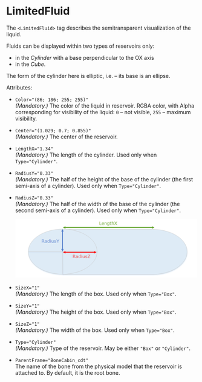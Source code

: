 # LimitedFluid

The `<LimitedFluid>` tag describes the semitransparent visualization of the liquid.

Fluids can be displayed within two types of reservoirs only: 

-   in the *Cylinder* with a base perpendicular to the OX axis
-   in the *Cube*. 

The form of the cylinder here is elliptic, i.e. – its base is an ellipse.


Attributes:

-   `Color="(86; 186; 255; 255)"`  
    *(Mandatory.)* The color of the liquid in reservoir. RGBA color, with Alpha corresponding for visibility of the liquid: `0` – not visible, `255` – maximum visibility.

-   `Center="(1.029; 0.7; 0.855)"`  
    *(Mandatory.)* The center of the reservoir.


-   `LengthX="1.34"`  
    *(Mandatory.)* The length of the cylinder. Used only when `Type="Cylinder"`.


-   `RadiusY="0.33"`  
    *(Mandatory.)* The half of the height of the base of the cylinder (the first semi-axis of a cylinder). Used only when `Type="Cylinder"`.


-   `RadiusZ="0.33"`  
    *(Mandatory.)* The half of the width of the base of the cylinder (the second semi-axis of a cylinder). Used only when `Type="Cylinder"`.

    ![](./media/cylinder.png)


-   `SizeX="1"`  
    *(Mandatory.)* The length of the box. Used only when `Type="Box"`.


-   `SizeY="1"`  
    *(Mandatory.)* The height of the box. Used only when `Type="Box"`.


-   `SizeZ="1"`  
    *(Mandatory.)* The width of the box. Used only when `Type="Box"`.


-   `Type="Cylinder"`  
    *(Mandatory.)* Type of the reservoir. May be either `"Box"` or `"Cylinder"`.


-   `ParentFrame="BoneCabin_cdt"`  
    The name of the bone from the physical model that the reservoir is attached to. By default, it is the root bone.

